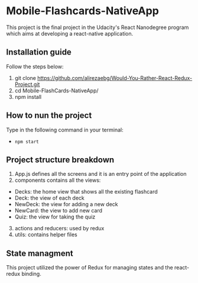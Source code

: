 # Mobile-Flashcards-NativeApp

This project is the final project in the Udacity's React Nanodegree program which aims at developing a react-native application.

## Installation guide

Follow the steps below:

1. git clone https://github.com/alirezaebg/Would-You-Rather-React-Redux-Project.git
2. cd Mobile-FlashCards-NativeApp/
3. npm install

## How to nun the project

Type in the following command in your terminal:

- `npm start`


## Project structure breakdown
1. App.js defines all the screens and it is an entry point of the application
2. components contains all the views:
  - Decks: the home view that shows all the existing flashcard 
  - Deck: the view of each deck
  - NewDeck: the view for adding a new deck
  - NewCard: the view to add new card
  - Quiz: the view for taking the quiz
3. actions and reducers: used by redux
4. utils: contains helper files

## State managment
This project utilized the power of Redux for managing states and the react-redux binding.